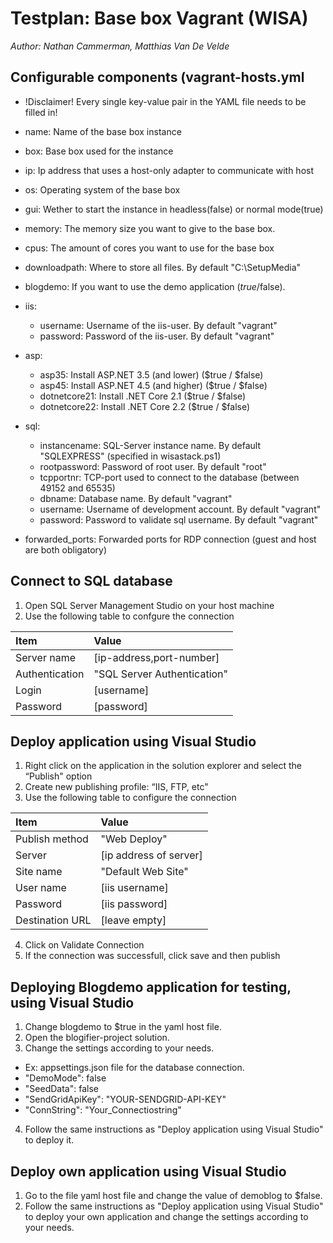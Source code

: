# Testplan: Base box Vagrant (WISA)
*Author: Nathan Cammerman, Matthias Van De Velde*

## Configurable components (vagrant-hosts.yml
* !Disclaimer! Every single key-value pair in the YAML file needs to be filled in!
* name: Name of the base box instance
* box: Base box used for the instance
* ip: Ip address that uses a host-only adapter to communicate with host
* os: Operating system of the base box
* gui: Wether to start the instance in headless(false) or normal mode(true) 
* memory: The memory size you want to give to the base box.
* cpus: The amount of cores you want to use for the base box
* downloadpath: Where to store all files. By default "C:\\SetupMedia"
* blogdemo: If you want to use the demo application ($true/$false).

* iis:
    * username: Username of the iis-user. By default "vagrant" 
    * password: Password of the iis-user. By default "vagrant"
* asp:
    * asp35: Install ASP.NET 3.5 (and lower) ($true / $false)
    * asp45: Install ASP.NET 4.5 (and higher) ($true / $false)
    * dotnetcore21: Install .NET Core 2.1 ($true / $false)
    * dotnetcore22: Install .NET Core 2.2 ($true / $false)
* sql:
    * instancename: SQL-Server instance name. By default "SQLEXPRESS" (specified in wisastack.ps1)
    * rootpassword: Password of root user. By default "root"
    * tcpportnr: TCP-port used to connect to the database (between 49152 and 65535)
    * dbname: Database name. By default "vagrant"
    * username: Username of development account. By default "vagrant"
    * password: Password to validate sql username. By default "vagrant"
* forwarded_ports: Forwarded ports for RDP connection (guest and host are both obligatory)


## Connect to SQL database
1. Open SQL Server Management Studio on your host machine
2. Use the following table to confgure the connection

| Item | Value |
| :--- | :--- |
| Server name | [ip-address,port-number] |
| Authentication | "SQL Server Authentication" |
| Login | [username] |
| Password | [password] | 


## Deploy application using Visual Studio
1. Right click on the application in the solution explorer and select the “Publish" option
2. Create new publishing profile: “IIS, FTP, etc"
3. Use the following table to configure the connection

| Item | Value |
| :--- | :--- |
| Publish method | "Web Deploy" |
| Server | [ip address of server] |
| Site name | "Default Web Site" |
| User name | [iis username] |
| Password | [iis password] |
| Destination URL | [leave empty] |

4. Click on Validate Connection
5. If the connection was successfull, click save and then publish

## Deploying Blogdemo application for testing, using Visual Studio
1. Change blogdemo to $true in the yaml host file.
2. Open the blogifier-project solution.
3. Change the settings according to your needs. 
- Ex: appsettings.json file for the database connection.
- "DemoMode": false
- "SeedData": false
- "SendGridApiKey": "YOUR-SENDGRID-API-KEY"
- "ConnString": "Your_Connectiostring"
4. Follow the same instructions as "Deploy application using Visual Studio" to deploy it. 

## Deploy own application using Visual Studio
1. Go to the file yaml host file and change the value of demoblog to $false.
2. Follow the same instructions as "Deploy application using Visual Studio" to deploy your own application and change the settings according to your needs.